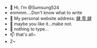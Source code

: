 - 👋 Hi, I’m @Sumsung524
- enmmm....Don't know what to write
- 👀 My personal website address: [肆 零 肆](https://xmq.plus)
- 🌱 maybe you like it...mabe not.
- 💞️ nothing to type...
- 📫 that's all~
- Z~
<!---
Sumsung524/Sumsung524 is a ✨ special ✨ repository because its `README.md` (this file) appears on your GitHub profile.
You can click the Preview link to take a look at your changes.
--->
